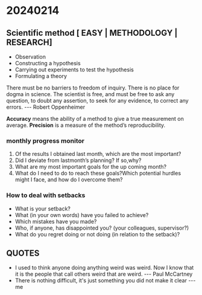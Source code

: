 
# 20240214

## Scientific method [ EASY | METHODOLOGY | RESEARCH]
* Observation
* Constructing a hypothesis
* Carrying out experiments to test the hypothesis
* Formulating a theory

There must be no barriers to freedom of inquiry. There is no place for dogma in science. The scientist is free, and must be free to ask any question, to doubt any assertion, to seek for any evidence, to correct any errors. --- Robert Oppenheimer

**Accuracy** means the ability of a method to give a true measurement on average. **Precision** is a measure of the method’s reproducibility.

### monthly progress monitor
1. Of the results I obtained last month, which are the most important?
2. Did I deviate from lastmonth’s planning? If so,why?
3. What are my most important goals for the up coming month?
4. What do I need to do to reach these goals?Which potential hurdles might I face, and how do I overcome them?

### How to deal with setbacks
* What is your setback?
* What (in your own words) have you failed to achieve?
* Which mistakes have you made?
* Who, if anyone, has disappointed you? (your colleagues, supervisor?)
* What do you regret doing or not doing (in relation to the setback)?

## QUOTES
* I used to think anyone doing anything weird was weird. Now I know that it is the people that call others weird that are weird. --- Paul McCartney
* There is nothing difficult, it's just something you did not make it clear --- me

